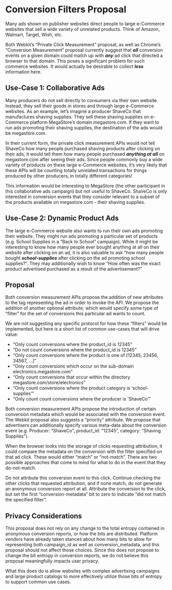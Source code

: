 # Conversion Filters Proposal

Many ads shown on publisher websites direct people to large e-Commerce websites that sell a wide variety of unrelated products. Think of Amazon, Walmart, Target, Wish, etc. 

Both Webkit’s “Private Click Measurement” proposal, as well as Chrome’s “Conversion Measurement” proposal currently suggest that **_all_** conversion events on a given domain could match up with **_any_** ad click that directed a browser to that domain. This poses a significant problem for such commerce websites. It would actually be desirable to collect **_less_** information here.

## Use-Case 1: Collaborative Ads
Many producers do not sell directly to consumers via their own website. Instead, they sell their goods in stores and through large e-Commerce websites. As an example, let’s imagine a producer ShaveCo that manufactures shaving supplies. They sell these shaving supplies on e-Commerce platform MegaStore’s domain megastore.com. If they want to run ads promoting their shaving supplies, the destination of the ads would be megastore.com. 

In their current form, the private click measurement APIs would not tell ShaveCo how many people purchased shaving products after clicking on their ads, it would tell them how many people purchased **_anything at all_** on megastore.com after seeing their ads. Since people commonly buy a wide variety of products on these large e-Commerce websites, it’s very likely that these APIs will be counting totally unrelated transactions for things produced by other producers, in totally different categories! 

This information would be interesting to MegaStore (the other participant in this collaborative ads campaign) but not useful to ShaveCo. ShaveCo is only interested in conversion events that they consider relevant to a subset of the products available on megastore.com - their shaving supplies.

## Use-Case 2: Dynamic Product Ads
The large e-Commerce website also wants to run their own ads promoting their website. They might run ads promoting a particular set of products (e.g. School Supplies in a “Back to School” campaign). While it might be interesting to know how many people ever bought anything at all on their website after clicking on an ad, it is also valuable to ask “how many people bought **_school-supplies_** after clicking on the ad promoting school supplies?”. They may additionally wish to know “How often was the exact product advertised purchased as a result of the advertisement?”

## Proposal

Both conversion measurement APIs propose the addition of new attributes to the <a> tag representing the ad in order to invoke the API. We propose the addition of another optional attribute, which would specify some type of “filter” for the set of conversions this particular ad wants to count.

We are not suggesting any specific protocol for how these “filters” would be implemented, but here is a short list of common use-cases that will drive value:

- “Only count conversions where the product_id is 12345”
- “Do not count conversions where the product_id is 12345”
- “Only count conversions where the product is one of [12345, 23456, 34567, …]”
- “Only count conversions which occur on the sub-domain electronics.megastore.com”
- “Only count conversions that occur within the directory megastore.com/store/electronics”
- “Only count conversions where the product category is ‘school-supplies’”
- “Only count count conversions where the producer is ‘ShaveCo’”

Both conversion measurement APIs propose the introduction of certain conversion metadata which would be associated with the conversion event. The Webkit proposal also suggests a “priority” attribute. We propose that advertisers can additionally specify various meta-data about the conversion event (e.g. Producer: “ShaveCo”, product_id: “12345”, category: “Shaving Supplies”).

When the browser looks into the storage of clicks requesting attribution, it could compare the metadata on the conversion with the filter specified on that ad click. These would either “match” or “not-match”. There are two possible approaches that come to mind for what to do in the event that they do-not-match.

Do not attribute this conversion event to this click. Continue checking the other clicks that requested attribution, and if none match, do not generate an anonymous conversion report at all.
Attribute the conversion to the click, but set the first “conversion-metadata” bit to zero to indicate “did not match the specified filter”.

## Privacy Considerations

This proposal does not rely on any change to the total entropy contained in anonymous conversion reports, or how the bits are distributed. Platform vendors have already taken stances about how many bits to allow for representing both campaign_id as well as conversion_metadata, and this proposal should not affect those choices. Since this does not propose to change the bit entropy in conversion reports, we do not believe this proposal meaningfully impacts user privacy.

What this does do is allow websites with complex advertising campaigns and large product catalogs to more effectively utilize those bits of entropy to support common use cases.
